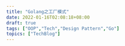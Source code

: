 ```yaml
---
title: "Golang之工厂模式"
date: 2022-01-16T02:08:18+08:00
draft: true
tags: ["OOP","Tech","Design Pattern","Go"]
topics: ["TechBlog"]
---
```


##


